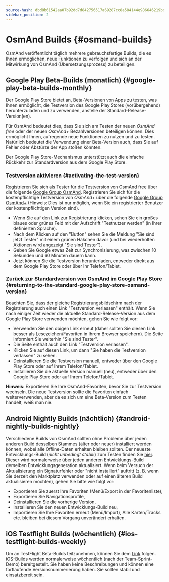 ```yaml
---
source-hash: dbd8b61542aa07b92dd7d842756517a69287cc8a584144e986646219bdfa3dd4
sidebar_position: 2
---
```


# OsmAnd Builds {#osmand-builds}

OsmAnd veröffentlicht täglich mehrere gebrauchsfertige Builds, die es Ihnen ermöglichen, neue Funktionen zu verfolgen und sich an der Mitwirkung von OsmAnd (Übersetzungsprozess) zu beteiligen.

## Google Play Beta-Builds (monatlich) {#google-play-beta-builds-monthly}

Der Google Play Store bietet an, Beta-Versionen von
Apps zu testen, was Ihnen ermöglicht, die Testversion
des Google Play Stores (vorübergehend) herunterzuladen und zu verwenden,
anstelle der Standard-Release-Version(en).

Für OsmAnd bedeutet dies, dass Sie sich am Testen der neuen *OsmAnd
free* oder der neuen *OsmAnd+* Bezahlversionen beteiligen können. Dies ermöglicht Ihnen,
aufregende neue Funktionen zu nutzen und zu testen. Natürlich bedeutet die Verwendung einer Beta-Version
auch, dass Sie auf Fehler oder Abstürze der App stoßen könnten.

Der Google Play Store-Mechanismus unterstützt auch die einfache Rückkehr zur
Standardversion aus dem Google Play Store.


### Testversion aktivieren {#activating-the-test-version}

Registrieren Sie sich als Tester für die Testversion von OsmAnd free über die folgende [Google Group OsmAnd](https://play.google.com/apps/testing/net.osmand). Registrieren Sie sich für die kostenpflichtige Testversion von *OsmAnd+* über die folgende [Google Group OsmAnd+](https://play.google.com/apps/testing/net.osmand.plus/testing) (Hinweis: Dies ist nur möglich, wenn Sie ein registrierter Benutzer der kostenpflichtigen Version sind).

- Wenn Sie auf den Link zur Registrierung klicken, sehen Sie ein großes blaues oder grünes Feld mit der Aufschrift "Testnutzer werden" (in Ihrer definierten Sprache).
- Nach dem Klicken auf den "Button" sehen Sie die Meldung "Sie sind jetzt Tester" mit einem grünen Häkchen davor (und bei wiederholten Aktionen wird angezeigt "Sie sind Tester").
- Geben Sie Google etwas Zeit zur Synchronisierung, was zwischen 10 Sekunden und 60 Minuten dauern kann.
- Jetzt können Sie die Testversion herunterladen, entweder direkt aus dem Google Play Store oder über Ihr Telefon/Tablet.

### Zurück zur Standardversion von OsmAnd im Google Play Store {#returning-to-the-standard-google-play-store-osmand-version}

Beachten Sie, dass der gleiche Registrierungsbildschirm nach der Registrierung auch einen Link "Testversion verlassen" enthält. Wenn Sie nach einiger Zeit wieder die aktuelle Standard-Release-Version aus dem Google Play Store verwenden möchten, gehen Sie wie folgt vor:

- Verwenden Sie den obigen Link erneut (daher sollten Sie diesen Link besser als Lesezeichen/Favoriten in Ihrem Browser speichern). Die Seite informiert Sie weiterhin "Sie sind Tester".
- Die Seite enthält auch den Link "Testversion verlassen".
- Klicken Sie auf diesen Link, um dann "Sie haben die Testversion verlassen" zu sehen.
- Deinstallieren Sie die Testversion manuell, entweder über den Google Play Store oder auf Ihrem Telefon/Tablet.
- Installieren Sie die aktuelle Version manuell (neu), entweder über den Google Play Store oder auf Ihrem Telefon/Tablet.

**Hinweis**: Exportieren Sie Ihre OsmAnd-Favoriten, bevor Sie zur Testversion wechseln. Die neue Testversion sollte die Favoriten einfach weiterverwenden, aber da es sich um eine Beta-Version zum Testen handelt, weiß man nie.

## Android Nightly Builds (nächtlich) {#android-nightly-builds-nightly}

Verschiedene Builds von OsmAnd sollten ohne Probleme über jeden anderen Build desselben Stammes (älter oder neuer) installiert werden können, wobei alle Offline-Daten erhalten bleiben sollten. Der neueste Entwicklungs-Build (*nicht unbedingt stabil!*) zum Testen finden Sie [hier](https://download.osmand.net/latest-night-build/OsmAnd-default.apk). Dieser wird normalerweise über jeden anderen Entwicklungs-Build derselben Entwicklungsgeneration aktualisiert. Wenn beim Versuch der Aktualisierung ein Signaturfehler oder "nicht installiert" auftritt (z. B. wenn Sie derzeit den Marktplatz verwenden oder auf einen älteren Build aktualisieren möchten), gehen Sie bitte wie folgt vor:

- Exportieren Sie zuerst Ihre Favoriten (Menü/Export in der Favoritenliste),
- Exportieren Sie Navigationsprofile,
- Deinstallieren Sie die vorherige Version,
- Installieren Sie den neuen Entwicklungs-Build neu,
- Importieren Sie Ihre Favoriten erneut (Menü/Import),
Alle Karten/Tracks etc. bleiben bei diesem Vorgang unverändert erhalten.

## iOS Testflight Builds (wöchentlich) {#ios-testflight-builds-weekly}

Um an TestFlight Beta-Builds teilzunehmen, können Sie dem [Link](https://testflight.apple.com/join/7poGNCKy) folgen. iOS-Builds werden normalerweise wöchentlich (nach der Team-Sprint-Demo) bereitgestellt. Sie haben keine Beschreibungen und können eine fortlaufende Versionsnummerierung haben. Sie sollten stabil und einsatzbereit sein.